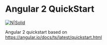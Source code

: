 # Angular 2 QuickStart

[![N|Solid](https://angular.io/resources/images/logos/angular2/angular.svg)](https://angular.io)

Angular 2 quickstart based on https://angular.io/docs/ts/latest/quickstart.html